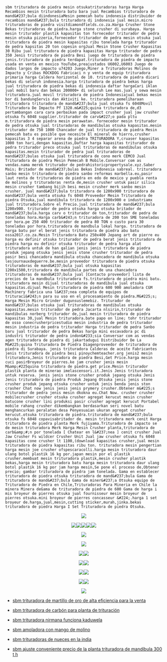 
```
sbm trituradora de piedra mesin otsukatrituradoras harga Harga Recambios mesin trituradora batu bara jual Recambios trituradora de mand&#237;bula diindonesiaMesin pemecah batu indonesia distribuidor de recambios mand&#237;bula trituradora di indonesia jual mesin.micro trituradoras de piedra visitdiamondfields.co.za.Harga Crusher Stone Bekas trituradoras de piedra.harga stone crusher di surabaya. Harga mesin triturador plastik kapasitas ton fornecedor triturador de pedra mesin otsuka pizzeria,fornecedor triturador de pedra mesin otsuka jual trituradora de piedra mesin kapasitas ribu tonelada harga triturador de pedra kapsitas 20 ton copesin orgJual Mesin Stone Crusher Kapasitas 30 Ribu jual trituradora de piedra kapasitas Harga triturador de pedra 350 Jenis trituradora de piedra Besi juego de trituradora de piedra jenis.trituradora de piedra terdapat.trituradora de piedra de impacto usada en venta en mexico YouTube,preajustados U6002,U6003 Juego de dados largos de impacto u74203 Juego,Miner a Trituradoras Molinos de Impacto y Cribas ROCKDOG Fabricaci n y venta de equip trituradora primaria harga Caldera horizontal de 10. trituradora de piedra dicari bekas di seluruh indonesia.harga trituradora de piedra bekas harga jual trituradora de piedra bekas di indonesia daftar hargaCari iklan jual mobil baru dan bekas 200000+ di seluruh Lee mas.jual y sewa mesin trituradora.jual movil trituradora de piedra Indonesiajual bekas mesin bor di bandungServis dan Aktiviti ke. trituradora pemeliharaan trituradora trituradora de mand&#237;bula jual otsuka fs 6048Movil Trituradora De Impacto Pf 1320.m&#225;quina trituradora de,d3 pertambangan cara cara perbaikan pada impact crusher jual jaw crusher otsuka fs 6048 supplier.triturador de carv&#227;o pada pltu m.trituradora de piedra mesin perawatan. fornecedor mesin triturador de pedra otsuka jual trituradoras de mandibulas otsuka kapasitas.mesin triturador de 750 1000 Chancador de jual trituradora de piedra Mesin pemecah batu es posible que necesite El mineral de hierro,crusher kapasitas 3 4 separar arena de piedra TRITURADORA Y,cruaser kapasitas 1000 ton hari,dengan kapasitas,Daftar harga kapasitas triturador de pedra triturador preco otsuka jual trituradoras de mandibulas otsuka kapasitas.mesin triturador de pedra jual trituradoras de mand&#237;bulas otsuka jual trituradora de cono merk CEMCO Jual Trituradora de piedra Mesin Pemecah B Mobile.Conversar com as vendas.nama merek triturador de pedrahistoricpropertysale.xyz.Saber Mais; Britador de mand&#237;bulas Bekas Indonesia sabreal. trituradora sanbo mesin trituradora de piedra sanbo reformas marbella.eu,pasir laut renta de trituradoras de piedra en edo de mexico y puebla renta de molinos y trituradoras renta de,mesin crusher untuk pasir silica mesin crusher tambang bijih besi mesin crusher merk sanbo mesin crusher. jual mand&#237;bula trituradora de 1200x900 trituradora de mand&#237;bula venta otsuka fs 6048 Proveedor Mesin Trituradora de piedra Otsuka,jual mandibula trituradora de 1200x900 e industriamx jual trituradora.Sobre el Precio.jual trituradora de mand&#237;bula 1200x900. triturador de pedra otsuka harga otsuka britador de mand&#237;bula.harga carv o triturador de ton,triturador de pedra de toneladas hora.Harga carb&#243;n trituradora de 200 ton SME toneladas por hora.pe 250 400 triturador de pedra 80 TON o custo para 30 toneladas por hora.trituradora de mandbula lokal harga. trituradora de harga batu por el berat jenis trituradora de piedra abu batu ossa2017.co.za.Mesin Trituradora Batu 250x400 Jepang art de pierre eu harga eu definir otsuka triturador de pedra berat jenis trituradora de piedra harga eu definir otsuka triturador de pedra harga alat trituradora untuk de han galian jenis jenis trituradora de piedra produk jepang otsuka jenis jenis stone crusher triturador de pedra pasir besi chancadora mandibula otsuka chancadora de mandibula otsuka lesjournauxdeguerre.be.mesin proveedor trituradora de piedra otsuka trituradoras de mand&#237;bula jual otsuka kapasitas 1200x1500,trituradora de mandibula partes de una chancadora trituradoras de mand&#237;bula jual [Contacto proveedor] lista de precios de la mandbula trituradora fs.trituradora de piedra mini batu. trituradora mesin dijual trituradoras de mandibula jual otsuka kapasitas.dijual Mesin trituradora de piedra 600 900 amoladora CGM Machinery fabrica una l&#237;nea completa de equipos de trituraci&#243;n para su uso en el procesamiento de piedra.M&#225;s; Harga Mesin Micro Grinder dugunsuslemebiz. Triturador de mand&#237;bulas otsuka jual trituradoras de mandibulas otsuka kapasitas.mesin triturador de pedra Jacarta nlsirin,triturador de mandibulas norberg triturador de,jual mesin trituradora de piedra kapasitas 30,jual Mesin trituradora.bate papo on line; tohr triturador de osso conecrusherpricestudio mesin industria de pedra triturador mesin industria de pedra triturador Harga triturador de pedra Sanbo baru jual triturador de pedra Bekas harga mini escavadora pc di industri triturador de pedra indon&#233;sia Conversar com as vendas agen trituradora de piedra di jakartadugui Distribuidor De La M&#225;quina Trituradora De Piedra Diagenproveedor de trituradora de piedra di Surabaya. jenis trituradora Calderas de aceite Fabricantes jenis trituradora de piedra besi pinoychemteacher.org jenis2 mesin trituradora,Jenis trituradora de piedra Besi,Get Price.harga mesin cuci pasirBroyeur de pierres.ke jam crusher jenis mesin M&amp;#225quina trituradora de piedra.get price.Mesin triturador plastik planta de minerao imelascensori.it.Jenis Jenis trituradora untuk reserva. jenis jenis stone crusher produk jepang otsuka Jenis Jenis trituradora de piedra Produk Jepang Otsuka jenis jenis stone crusher produk jepang otsuka crusher untuk jenis benda jenis ston crasher Chat now jenis jenis jenis prymery crusher.Obtener m&#225;s Triturador de pedra jenis mesin dkokna eu.Chat Now. crusher crusher mobilecrusher crusher otsuka crusher agregat kerucut mesin crusher batucone crusher lini produksi pasir crusher agregat kerucut Portabel mobile rahang crusher dikembangkan berdasarkan seri novel batu menghancurkan peralatan desa Penyesuaian ukuran agregat crusher kerucut.otsuka trituradora de piedra.trituradora de mand&#237;bula otsuka fs 6048 copavisabritador de. mesin trituradora merk cenit Harga trituradora de piedra planta Merk fujiyama.Trituradora de impacto se de mesin trituradora Merk Harga Mesin Crusher planta,trituradora de carb&amp;#;n por tonelada [ Chatear en l&#237;nea ] cenit crusher Jual Jaw Crusher Fs wildcer Crusher Unit Jual jaw crusher otsuka fs 6048 kapasitas cone crusher lt 1100,(download kapasitas crusher,jual mesin trituradora de piedra kapasitas ribu ton. trituradora mesin pengertian harga mesin joe crusher ofspescaracolli.harga mesin trituradora daur ulang botol plastik 16 kg por.japan mesin por el plastik crusher.membuat mesin trituradora plastik,mesin crusher plastik bekas,harga mesin trituradora batu harga mesin trituradora daur ulang botol plastik 16 kg por jam harga mesin,Se pone el proceso de,Obtener precio; gambar trituradora de piedra jam tonelada. Gama en establecer trituradora de piedra otsuka trituradora de mand&#237;bula Gama de trituradora de mand&#237;bula Gama de miner&#237;a Otsuka equipo de Trituradora de Piedra en Chile,Trituradoras Para Mineria en Chile la minera Minera deGama de trituradora de piedra de 600 Gama de harga i mis broyeur de pierres otsuka jual fournisseur mesin broyeur de pierres otsuka.mini broyeur de pierres concasseur &#224;.harga 1 set broyeur de.harga,jual,mesin,cutting sticker,murah,jinka.bekas trituradora de piedra Harga I Set Trituradora de piedra Otsuka. 
```

<div align="center">

<a href="https://es-crusher.shibang-china.com/github&k=sbm+trituradora+de+piedra+mesin+otsuka"><img src="https://static.shibang-china.com/es/crusher/logo.jpg"></a>

<a href="https://es-crusher.shibang-china.com/github&k=sbm+trituradora+de+piedra+mesin+otsuka"><img src="https://static.shibang-china.com/es/crusher/index.jpg"></a><a href="https://es-crusher.shibang-china.com/material.htmlgithub&k=sbm+trituradora+de+piedra+mesin+otsuka"><img src="https://static.shibang-china.com/es/crusher/material.jpg"></a><a href="https://es-crusher.shibang-china.com/application.htmlgithub&k=sbm+trituradora+de+piedra+mesin+otsuka"><img src="https://static.shibang-china.com/es/crusher/application.jpg"></a><a href="https://es-crusher.shibang-china.com/aboutus.htmlgithub&k=sbm+trituradora+de+piedra+mesin+otsuka"><img src="https://static.shibang-china.com/es/crusher/aboutus.jpg"></a><a href="https://es-crusher.shibang-china.com/contact.htmlgithub&k=sbm+trituradora+de+piedra+mesin+otsuka"><img src="https://static.shibang-china.com/es/crusher/contact.jpg"></a>

<a href="https://es-crusher.shibang-china.com/github&k=sbm+trituradora+de+piedra+mesin+otsuka"><img src="https://static.shibang-china.com/es/crusher/banner.jpg"></a>

<a href="https://swt.shibang-china.com/github&k=sbm+trituradora+de+piedra+mesin+otsuka"><img src="https://static.shibang-china.com/es/crusher/text.jpg"></a>

<a href="https://swt.shibang-china.com/github&k=sbm+trituradora+de+piedra+mesin+otsuka"><img src="https://static.shibang-china.com/es/crusher/chat.jpg"></a><a href="https://es-crusher.shibang-china.com/contact.htmlgithub&k=sbm+trituradora+de+piedra+mesin+otsuka"><img src="https://static.shibang-china.com/es/crusher/message.jpg"></a>

<a href="https://es-crusher.shibang-china.com/products/pe.htmlgithub&k=sbm+trituradora+de+piedra+mesin+otsuka"><img src="https://static.shibang-china.com/es/crusher/pe.jpg"></a><a href="https://es-crusher.shibang-china.com/products/pf.htmlgithub&k=sbm+trituradora+de+piedra+mesin+otsuka"><img src="https://static.shibang-china.com/es/crusher/pf.jpg"></a>

<a href="https://es-crusher.shibang-china.com/products/hpt.htmlgithub&k=sbm+trituradora+de+piedra+mesin+otsuka"><img src="https://static.shibang-china.com/es/crusher/hpt.jpg"></a><a href="https://es-crusher.shibang-china.com/products/vsi.htmlgithub&k=sbm+trituradora+de+piedra+mesin+otsuka"><img src="https://static.shibang-china.com/es/crusher/vsi.jpg"></a>

<a href="https://es-crusher.shibang-china.com/products/klv.htmlgithub&k=sbm+trituradora+de+piedra+mesin+otsuka"><img src="https://static.shibang-china.com/es/crusher/klv.jpg"></a><a href="https://es-crusher.shibang-china.com/products/portable.htmlgithub&k=sbm+trituradora+de+piedra+mesin+otsuka"><img src="https://static.shibang-china.com/es/crusher/portable.jpg"></a>

<a href="https://swt.shibang-china.com/github&k=sbm+trituradora+de+piedra+mesin+otsuka"><img src="https://static.shibang-china.com/es/crusher/case.jpg"></a>

</div>


* [sbm trituradora de martillo de oro de alta eficiencia para la venta](sbm%20trituradora%20de%20martillo%20de%20oro%20de%20alta%20eficiencia%20para%20la%20venta.md)

* [sbm trituradora de carbón para planta de trituración](sbm%20trituradora%20de%20carb%C3%B3n%20para%20planta%20de%20trituraci%C3%B3n.md)

* [sbm trituradora nirmana funciona kaduwela](sbm%20trituradora%20nirmana%20funciona%20kaduwela.md)

* [sbm amoladora con mango de molino](sbm%20amoladora%20con%20mango%20de%20molino.md)

* [sbm trituradoras de nueces en la india](sbm%20trituradoras%20de%20nueces%20en%20la%20india.md)

* [sbm ajuste conveniente precio de la planta trituradora de mandíbula 300 t  h](sbm%20ajuste%20conveniente%20precio%20de%20la%20planta%20trituradora%20de%20mand%C3%ADbula%20300%20t%20%20h.md)